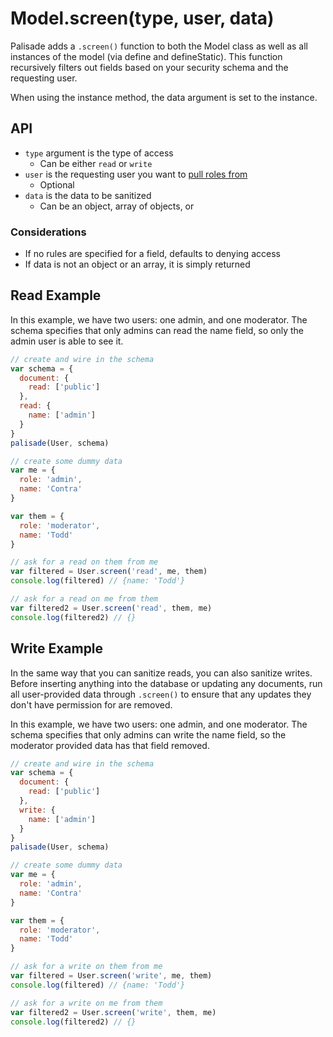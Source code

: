 # Model.screen(type, user, data)

Palisade adds a `.screen()` function to both the Model class as well as all instances of the model (via define and defineStatic). This function recursively filters out fields based on your security schema and the requesting user.

When using the instance method, the data argument is set to the instance.

## API

- `type` argument is the type of access
  - Can be either `read` or `write`
- `user` is the requesting user you want to [pull roles from](docs/Roles.md)
  - Optional
- `data` is the data to be sanitized
  - Can be an object, array of objects, or

### Considerations

- If no rules are specified for a field, defaults to denying access
- If data is not an object or an array, it is simply returned

## Read Example

In this example, we have two users: one admin, and one moderator. The schema specifies that only admins can read the name field, so only the admin user is able to see it.

```js
// create and wire in the schema
var schema = {
  document: {
    read: ['public']
  },
  read: {
    name: ['admin']
  }
}
palisade(User, schema)

// create some dummy data
var me = {
  role: 'admin',
  name: 'Contra'
}

var them = {
  role: 'moderator',
  name: 'Todd'
}

// ask for a read on them from me
var filtered = User.screen('read', me, them)
console.log(filtered) // {name: 'Todd'}

// ask for a read on me from them
var filtered2 = User.screen('read', them, me)
console.log(filtered2) // {}
```

## Write Example

In the same way that you can sanitize reads, you can also sanitize writes. Before inserting anything into the database or updating any documents, run all user-provided data through `.screen()` to ensure that any updates they don't have permission for are removed.

In this example, we have two users: one admin, and one moderator. The schema specifies that only admins can write the name field, so the moderator provided data has that field removed.

```js
// create and wire in the schema
var schema = {
  document: {
    read: ['public']
  },
  write: {
    name: ['admin']
  }
}
palisade(User, schema)

// create some dummy data
var me = {
  role: 'admin',
  name: 'Contra'
}

var them = {
  role: 'moderator',
  name: 'Todd'
}

// ask for a write on them from me
var filtered = User.screen('write', me, them)
console.log(filtered) // {name: 'Todd'}

// ask for a write on me from them
var filtered2 = User.screen('write', them, me)
console.log(filtered2) // {}
```
